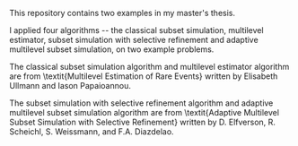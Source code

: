 This repository contains two examples in my master's thesis.

I applied four algorithms -- the classical subset simulation, multilevel estimator, subset simulation with selective refinement and adaptive multilevel subset simulation, on two example problems.

The classical subset simulation algorithm and multilevel estimator algorithm are from \textit{Multilevel Estimation of Rare Events} written by Elisabeth Ullmann and Iason Papaioannou.

The subset simulation with selective refinement algorithm and adaptive multilevel subset simulation algorithm are from \textit{Adaptive Multilevel Subset Simulation with Selective Refinement} written by D. Elfverson, R. Scheichl, S. Weissmann, and F.A. Diazdelao.
